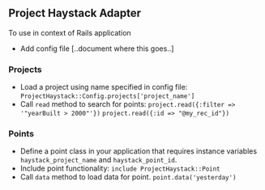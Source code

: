 Project Haystack Adapter
---

To use in context of Rails application
 
- Add config file [..document where this goes..]

### Projects
- Load a project using name specified in config file: 
```ProjectHaystack::Config.projects['project_name']```
- Call `read` method to search for points:
``` project.read({:filter => '"yearBuilt > 2000"'}) ```
``` project.read({:id => "@my_rec_id"}) ```

### Points
- Define a point class in your application that requires instance variables `haystack_project_name` and `haystack_point_id`.
- Include point functionality: 
```include ProjectHaystack::Point```
- Call `data` method to load data for point.
``` point.data('yesterday') ```